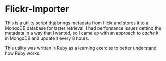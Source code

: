 # Flickr-Importer

This is a utility script that brings metadata from flickr and stores it to a MongoDB database for faster retrieval. I had performance issues getting the metadata in a way that I wanted, so I came up with an approach to _cache_ it in MongoDB and update it every 8 hours.

This utility was written in Ruby as a learning exercise to better understand how Ruby works.
